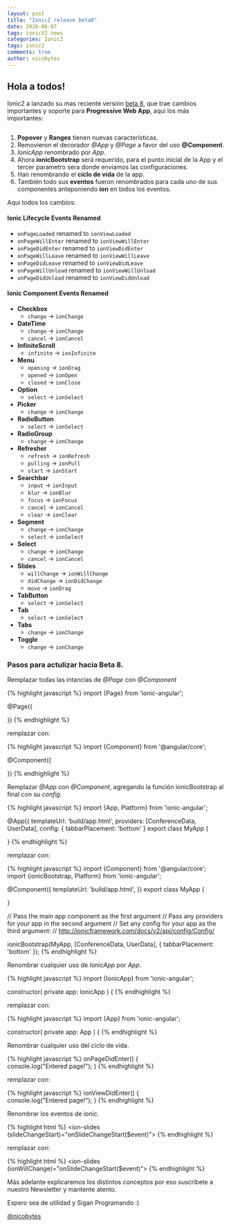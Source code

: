 ```yaml
---
layout: post
title: "Ionic2 release beta8"
date: 2016-06-07
tags: ionicV2 news
categories: Ionic2
tags: ionic2
comments: true
author: nicobytes
---
```


## Hola a todos!

Ionic2 a lanzado su mas reciente versión [beta 8](https://github.com/driftyco/ionic/blob/2.0/CHANGELOG.md), que trae cambios importantes y soporte para **Progressive Web App**, aqui los más importantes:

<img class="img-responsive" src="{{ '/images/popovers.gif' | prepend: site.baseurl}}" alt="">


1. **Popover** y **Ranges** tienen nuevas características.
1. Removieron el decorador *@App* y *@Page* a favor del uso **@Component**.
1. *IonicApp* renombrado por *App*.
1. Ahora **ionicBootstrap** será requerido, para el punto inicial de la App y el tercer parametro sera donde enviamos las configuraciones.
1. Han renombrando el **ciclo de vida** de la app.
1. También todo sus **eventos** fueron renombrados para cada uno de sus componentes anteponiendo **ion** en todos los eventos.



Aqui todos los cambios:

#### Ionic Lifecycle Events Renamed

- `onPageLoaded` renamed to `ionViewLoaded`
- `onPageWillEnter` renamed to `ionViewWillEnter`
- `onPageDidEnter` renamed to `ionViewDidEnter`
- `onPageWillLeave` renamed to `ionViewWillLeave`
- `onPageDidLeave` renamed to `ionViewDidLeave`
- `onPageWillUnload` renamed to `ionViewWillUnload`
- `onPageDidUnload` renamed to `ionViewDidUnload`


#### Ionic Component Events Renamed

- **Checkbox**
  - `change` -> `ionChange`
- **DateTime**
  - `change` -> `ionChange`
  - `cancel` -> `ionCancel`  
- **InfiniteScroll**
  - `infinite` -> `ionInfinite`
- **Menu**
  - `opening` -> `ionDrag`
  - `opened` -> `ionOpen`
  - `closed` -> `ionClose`
- **Option**
  - `select` -> `ionSelect`
- **Picker**
  - `change` -> `ionChange`
- **RadioButton**
  - `select` -> `ionSelect`
- **RadioGroup**
  - `change` -> `ionChange`
- **Refresher**
  - `refresh` -> `ionRefresh`
  - `pulling` -> `ionPull`
  - `start` -> `ionStart`
- **Searchbar**
  - `input` -> `ionInput`
  - `blur` -> `ionBlur`
  - `focus` -> `ionFocus`
  - `cancel` -> `ionCancel`
  - `clear` -> `ionClear`
- **Segment**
  - `change` -> `ionChange`
  - `select` -> `ionSelect`
- **Select**
  - `change` -> `ionChange`
  - `cancel` -> `ionCancel`
- **Slides**
  - `willChange` -> `ionWillChange`
  - `didChange` -> `ionDidChange`
  - `move` -> `ionDrag`
- **TabButton**
  - `select` -> `ionSelect`
- **Tab**
  - `select` -> `ionSelect`
- **Tabs**
  - `change` -> `ionChange`
- **Toggle**
  - `change` -> `ionChange`


### Pasos para actulizar hacia Beta 8.

Remplazar todas las intancias de *@Page* con *@Component*

{% highlight javascript %}
import {Page} from 'ionic-angular';

@Page({

})
{% endhighlight %}

remplazar con:

{% highlight javascript %}
import {Component} from '@angular/core';

@Component({

})
{% endhighlight %}

Remplazar *@App* con *@Component*, agregando la función ionicBootstrap al final con su *config*.

{% highlight javascript %}
import {App, Platform} from 'ionic-angular';

@App({
  templateUrl: 'build/app.html',
  providers: [ConferenceData, UserData],
  config: {
    tabbarPlacement: 'bottom'
}
export class MyApp {

}
{% endhighlight %}

remplazar con:

{% highlight javascript %}
import {Component} from '@angular/core';
import {ionicBootstrap, Platform} from 'ionic-angular';

@Component({
  templateUrl: 'build/app.html',
})
export class MyApp {

}

// Pass the main app component as the first argument
// Pass any providers for your app in the second argument
// Set any config for your app as the third argument:
// http://ionicframework.com/docs/v2/api/config/Config/

ionicBootstrap(MyApp, [ConferenceData, UserData], {
  tabbarPlacement: 'bottom'
});
{% endhighlight %}

Renombrar cualquier uso de *IonicApp* por *App*.

{% highlight javascript %}
import {IonicApp} from 'ionic-angular';

constructor(
  private app: IonicApp
) {
{% endhighlight %}

remplazar con:

{% highlight javascript %}
import {App} from 'ionic-angular';

constructor(
  private app: App
) {
{% endhighlight %}

Renombrar cualquier uso del ciclo de vida.

{% highlight javascript %}
onPageDidEnter() {		 
  console.log("Entered page!");
}
{% endhighlight %}

remplazar con:

{% highlight javascript %}
ionViewDidEnter() {		 
  console.log("Entered page!");
}
{% endhighlight %}
  
Renombrar los eventos de ionic.

{% highlight html %}
<ion-slides (slideChangeStart)="onSlideChangeStart($event)">
{% endhighlight %}

remplazar con:

{% highlight html %}
<ion-slides (ionWillChange)="onSlideChangeStart($event)">
{% endhighlight %}

Más adelante explicaremos los distintos conceptos por eso suscribete a nuestro Newsletter y mantente atento.

Espero sea de utilidad y Sigan Programando :)

[@nicobytes](http://www.nicobytes.com)